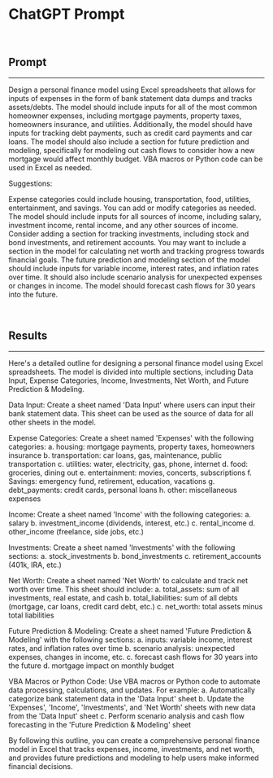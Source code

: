 # **ChatGPT Prompt**

<br>

## Prompt

---
Design a personal finance model using Excel spreadsheets that allows for inputs of expenses in the form of bank statement data dumps and tracks assets/debts. The model should include inputs for all of the most common homeowner expenses, including mortgage payments, property taxes, homeowners insurance, and utilities. Additionally, the model should have inputs for tracking debt payments, such as credit card payments and car loans. The model should also include a section for future prediction and modeling, specifically for modeling out cash flows to consider how a new mortgage would affect monthly budget. VBA macros or Python code can be used in Excel as needed.

Suggestions:

Expense categories could include housing, transportation, food, utilities, entertainment, and savings. You can add or modify categories as needed.
The model should include inputs for all sources of income, including salary, investment income, rental income, and any other sources of income.
Consider adding a section for tracking investments, including stock and bond investments, and retirement accounts.
You may want to include a section in the model for calculating net worth and tracking progress towards financial goals.
The future prediction and modeling section of the model should include inputs for variable income, interest rates, and inflation rates over time. It should also include scenario analysis for unexpected expenses or changes in income.
The model should forecast cash flows for 30 years into the future.

<br>

## Results

---

Here's a detailed outline for designing a personal finance model using Excel spreadsheets. The model is divided into multiple sections, including Data Input, Expense Categories, Income, Investments, Net Worth, and Future Prediction & Modeling.

Data Input:
Create a sheet named 'Data Input' where users can input their bank statement data. This sheet can be used as the source of data for all other sheets in the model.

Expense Categories:
Create a sheet named 'Expenses' with the following categories:
a. housing: mortgage payments, property taxes, homeowners insurance
b. transportation: car loans, gas, maintenance, public transportation
c. utilities: water, electricity, gas, phone, internet
d. food: groceries, dining out
e. entertainment: movies, concerts, subscriptions
f. Savings: emergency fund, retirement, education, vacations
g. debt_payments: credit cards, personal loans
h. other: miscellaneous expenses

Income:
Create a sheet named 'Income' with the following categories:
a. salary
b. investment_income (dividends, interest, etc.)
c. rental_income
d. other_income (freelance, side jobs, etc.)

Investments:
Create a sheet named 'Investments' with the following sections:
a. stock_investments
b. bond_investments
c. retirement_accounts (401k, IRA, etc.)

Net Worth:
Create a sheet named 'Net Worth' to calculate and track net worth over time. This sheet should include:
a. total_assets: sum of all investments, real estate, and cash
b. total_liabilities: sum of all debts (mortgage, car loans, credit card debt, etc.)
c. net_worth: total assets minus total liabilities

Future Prediction & Modeling:
Create a sheet named 'Future Prediction & Modeling' with the following sections:
a. inputs: variable income, interest rates, and inflation rates over time
b. scenario analysis: unexpected expenses, changes in income, etc.
c. forecast cash flows for 30 years into the future
d. mortgage impact on monthly budget

VBA Macros or Python Code:
Use VBA macros or Python code to automate data processing, calculations, and updates. For example:
a. Automatically categorize bank statement data in the 'Data Input' sheet
b. Update the 'Expenses', 'Income', 'Investments', and 'Net Worth' sheets with new data from the 'Data Input' sheet
c. Perform scenario analysis and cash flow forecasting in the 'Future Prediction & Modeling' sheet

By following this outline, you can create a comprehensive personal finance model in Excel that tracks expenses, income, investments, and net worth, and provides future predictions and modeling to help users make informed financial decisions.

<br>
